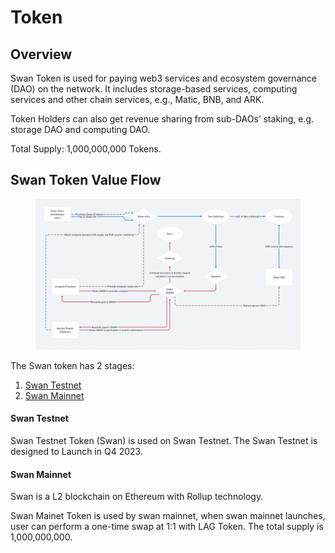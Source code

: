 # Token

## Overview

Swan Token is used for paying web3 services and ecosystem governance (DAO) on the network. It includes storage-based services, computing services and other chain services, e.g., Matic, BNB, and ARK.

Token Holders can also get revenue sharing from sub-DAOs’ staking, e.g. storage DAO and computing DAO.

Total Supply: 1,000,000,000 Tokens.

## Swan Token Value Flow



<figure><img src="../../.gitbook/assets/image (41) (1).png" alt=""><figcaption></figcaption></figure>

The Swan token has 2 stages:

1. [Swan Testnet](token.md#swan-testnet-token)
2. [Swan Mainnet](token.md#swan-mainet-token)

#### Swan Testnet

Swan Testnet Token (Swan) is used on Swan Testnet. The Swan Testnet is designed to Launch in Q4 2023.

#### Swan Mainnet

Swan is a L2 blockchain on Ethereum with Rollup technology.

Swan Mainet Token is used by swan mainnet, when swan mainnet launches, user can perform a one-time swap at 1:1 with LAG Token. The total supply is 1,000,000,000.

